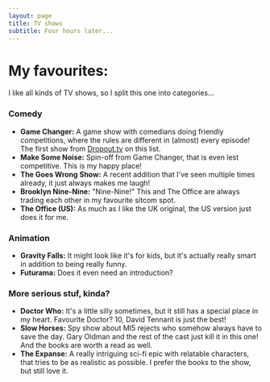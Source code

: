 ```yaml
---
layout: page
title: TV shows
subtitle: Four hours later...
---
```


# My favourites:
I like all kinds of TV shows, so I split this one into categories...
### Comedy
 - **Game Changer:** A game show with comedians doing friendly competitions, where the rules are different in (almost) every episode! The first show from [Dropout.tv](https://dropout.tv) on this list.
 - **Make Some Noise:** Spin-off from Game Changer, that is even lest competitive. This is my happy place!
 - **The Goes Wrong Show:** A recent addition that I've seen multiple times already, it just always makes me laugh!
 - **Brooklyn Nine-Nine:** "Nine-Nine!" This and The Office are always trading each other in my favourite sitcom spot.
 - **The Office (US):** As much as I like the UK original, the US version just does it for me. 

### Animation
  - **Gravity Falls:** It might look like it's for kids, but it's actually really smart in addition to being really funny.
  - **Futurama:** Does it even need an introduction?

### More serious stuf, kinda?
 - **Doctor Who:** It's a little silly sometimes, but it still has a special place in my heart. Favourite Doctor? 10, David Tennant is just the best!
 - **Slow Horses:** Spy show about MI5 rejects who somehow always have to save the day. Gary Oldman and the rest of the cast just kill it in this one! And the books are worth a read as well.
 - **The Expanse:** A really intriguing sci-fi epic with relatable characters, that tries to be as realistic as possible. I prefer the books to the show, but still love it.